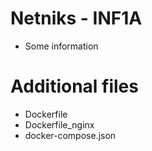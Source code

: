 # Netniks - INF1A

- Some information

# Additional files

- Dockerfile
- Dockerfile_nginx
- docker-compose.json
